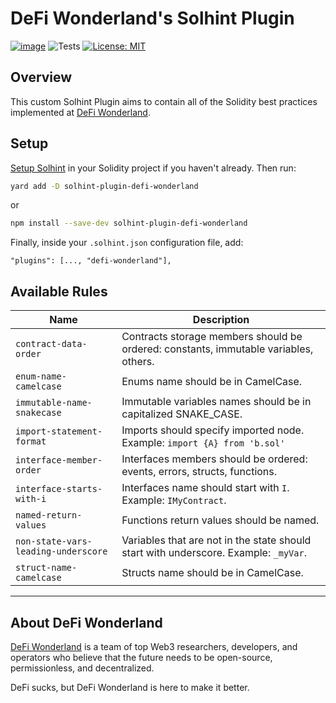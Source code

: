 # DeFi Wonderland's Solhint Plugin

[![image](https://img.shields.io/npm/v/solhint-plugin-defi-wonderland.svg?style=flat-square)](https://www.npmjs.org/package/solhint-plugin-defi-wonderland)
![Tests](https://github.com/defi-wonderland/solhint-plugin/actions/workflows/unit-tests.yml/badge.svg)
[![License: MIT](https://img.shields.io/badge/License-MIT-blue.svg)](https://github.com/defi-wonderland/solhint-plugin/blob/main/LICENSE)

## Overview

This custom Solhint Plugin aims to contain all of the Solidity best practices implemented at [DeFi Wonderland](https://defi.sucks).

## Setup

[Setup Solhint](TODO) in your Solidity project if you haven't already. Then run:

```sh
yard add -D solhint-plugin-defi-wonderland
```

or

```sh
npm install --save-dev solhint-plugin-defi-wonderland
```

Finally, inside your `.solhint.json` configuration file, add:

```
"plugins": [..., "defi-wonderland"],
```

## Available Rules

| Name                                | Description                                                                          |
| ----------------------------------- | ------------------------------------------------------------------------------------ |
| `contract-data-order`               | Contracts storage members should be ordered: constants, immutable variables, others. |
| `enum-name-camelcase`               | Enums name should be in CamelCase.                                                   |
| `immutable-name-snakecase`          | Immutable variables names should be in capitalized SNAKE_CASE.                       |
| `import-statement-format`           | Imports should specify imported node. Example: `import {A} from 'b.sol'`             |
| `interface-member-order`            | Interfaces members should be ordered: events, errors, structs, functions.            |
| `interface-starts-with-i`           | Interfaces name should start with `I`. Example: `IMyContract`.                       |
| `named-return-values`               | Functions return values should be named.                                             |
| `non-state-vars-leading-underscore` | Variables that are not in the state should start with underscore. Example: `_myVar`. |
| `struct-name-camelcase`             | Structs name should be in CamelCase.                                                 |

---

## About DeFi Wonderland

[DeFi Wonderland](https://defi.sucks) is a team of top Web3 researchers, developers, and operators who believe that the future needs to be open-source, permissionless, and decentralized.

DeFi sucks, but DeFi Wonderland is here to make it better.
